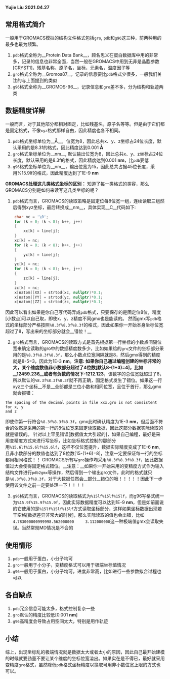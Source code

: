 __Yujie Liu__
__2021.04.27__


## 常用格式简介
一般用于GROMACS模拟的结构文件格式包括`gro`, `pdb`和`g96`这三种，前两种用的最多也最为频繁。
1. `pdb`格式全称为__Protein Data Bank__，顾名思义在蛋白数据库中用的非常多，记录的信息也非常全面，当然一般在GROMACS中用到无非是晶胞参数[CRYST1]，残基名称，原子名，坐标，元素名，温度因子等
2. `gro`格式全称为__Gromos87__，记录的信息要比`pdb`格式少很多，一般我们关注的与上面提到的类似
3. `g96`格式全称为__GROMOS-96__，记录信息和`gro`差不多，分为结构和轨迹两类

## 数据精度详解
一般而言，对于其他部分都相对固定，比如残基名，原子名等等。但是由于它们都是固定格式，不像`xyz`格式那样自由，因此精度也各不相同。
1. `pdb`格式坐标单位为__Å__，位宽为8，因此总共x、y、z坐标占24位长度，默认采用的是8.3f的格式，因此精度达到0.001 __Å__
2. `gro`格式坐标单位为__nm__, 默认输出位宽为8，因此总共x、y、z坐标占24位长度，默认采用的是8.3f的格式，因此精度达到0.001 __nm__，比`pdb`要低
3. `g96`格式坐标单位为__nm__，输出位宽为15，因此总共占据45位长度，采用%15.9lf的格式，因此精度达到了1E-9 __nm__

__GROMACS处理这几类格式坐标的区别：__
知道了每一类格式的类容，那么GROMACS分别是如何来读写这几类坐标的呢？
1. `pdb`格式而言，GROMACS的读取策略是固定位每8位宽一组，连续读取三组然后得到xyz坐标，最后转换成__nm__，具体实现__C__代码如下:
```C
	char nc = '\0';
    for (k = 0; (k < 8); k++, j++)
    {
        xc[k] = line[j];
    }
    xc[k] = nc;
    for (k = 0; (k < 8); k++, j++)
    {
        yc[k] = line[j];
    }
    yc[k] = nc;
    for (k = 0; (k < 8); k++, j++)
    {
        zc[k] = line[j];
    }
    zc[k] = nc;
    x[natom][XX] = strtod(xc, nullptr)*0.1;
    x[natom][YY] = strtod(yc, nullptr)*0.1;
    x[natom][ZZ] = strtod(zc, nullptr)*0.1;
```
因此可以看出如果是你自己写代码弄成`pdb`格式，只要保存的是固定位8位，精度[小数点]可以自己取，即使x、y、z精度不同gmx也是能读的。
然而gmx写`pdb`格式的坐标部分严格按照`%8.3f%8.3f%8.3f`的格式，因此如果你一开始本身坐标位宽超过了8，写出来的坐标部分就会__错位！__

2. `gro`格式而言，GROMACS的读取方式是首先根据第一行坐标的小数点间隔位宽来确定读取的gro中的数据精度数多少，比如如果给的`gro`文件的坐标部分采用的是`%8.3f%8.3f%8.3f`，那么小数点位宽间隔就是8，然后gmx得到的精度就是8-5=3，因此为1E-3 __nm__。__注意: __如果你自己通过编程创建的坐标非常的大，某个维度数值非小数部分超过了4位数[默认8-(1+3)=4]，比如__12459.236__或者有负数的情况下__-1212.123__，该数字的总位宽就超过了8，所以默认的`%8.3f%8.3f%8.3f`就不再正确，固定格式发生了错位。如果这一行xyz三个坐标__不是__全部都是三位小数和相同位宽，且位于首行，那么gmx就会报错：
```
The spacing of the decimal points in file xxx.gro is not consistent for x, y
and z
```
即使你第一行符合`%8.3f%8.3f%8.3f`，gmx此时确认精度为1E-3 __nm__，但后面不符合的依然是采用的第一行的8位位宽来固定读取数据，因此这部分数据实际读取的就是错误的。
针对以上罕见错误[数据值太大引起的]，如果自己编程，最好是采用变精度方式来进行写坐标，比如坐标格式控制的那部分用`%15.6lf%15.6lf%15.6lf`，这样不仅位宽提升，数据实际精度变成了1E-6 __nm__, 且非小数部分的数值也达到了8位数[15-(1+6)=8]，注意一定要保证每一行的坐标都用相同格式！！
GROMACS所有写`gro`操作均采用`%8.3f%8.3f%8.3f`，因此数据值过大会使得固定格式错位。__注意：__如果你一开始采用的变精度方式作为输入结构文件进行`pdb2gmx`等操作，然后得到一个输出gro文件，此时的格式就只是`%8.3f%8.3f%8.3f`，对于大数据任然会__部分__错位的哦！！！！！因此下一步使用该文件之前一定要处理一下！！！！

3. `g96`格式而言，GROMACS的读取格式为`%15lf%15lf%15lf`，而g96写格式统一为`%15.9f%15.9f%15.9f`，因此实际数据精度可以达到1E-9 __nm__，但是如前面说的它使用的是`%15lf%15lf%15lf`方式读取坐标部分，这样如果坐标数据出现若干空格[数据差异非常大的时候]，那么实际读取的值也会出错，比如`     4.783000000999998.562000000     3.112000000`这一种极端值gmx会读取失误。当然常规MD情况是不会的

## 使用情形
1. `pdb`一般用于蛋白，小分子均可
2. `gro`一般用于小分子，变精度格式可以用于极端坐标值情况
3. `g96`一般用于蛋白，小分子均可，进度非常高，比如进行一些参数拟合过程也可以

## 各自缺点
1. `pdb`冗余信息可能太多，格式控制复杂一些
2. `gro`默认的精度比较低[0.001 __nm__]
3. `g96`高精度会导致占用空间太大，特别是用作轨迹

## 小结
综上，出现坐标乱的极端情况就是数据太大或者太小的原因，因此自己最开始建模的时候就要劲量不要让某个维度的坐标位宽溢出。如果实在是不得已，最好就采用变精度`gro`格式，虽然降低`pdb`格式坐标精度以换取可用非小数位宽上限的方式也可以。
